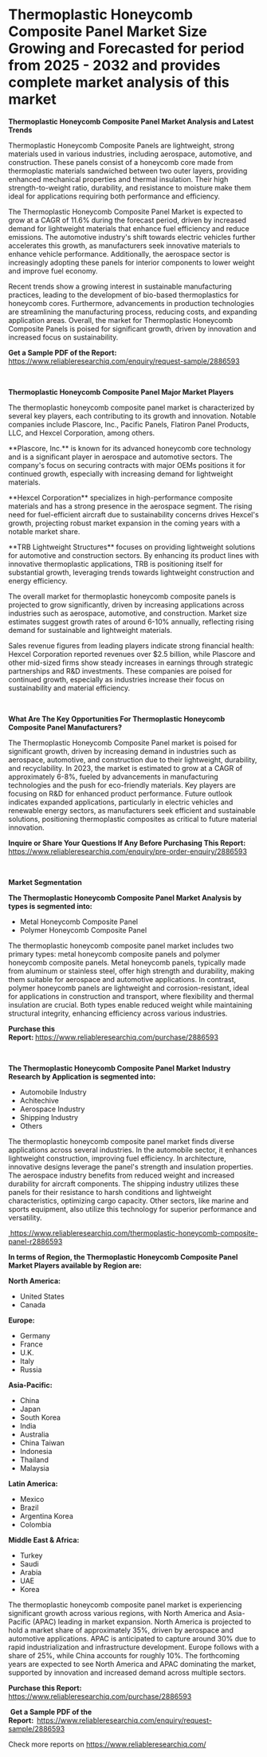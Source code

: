 <p><h1>Thermoplastic Honeycomb Composite Panel Market Size Growing and Forecasted for period from 2025 - 2032 and provides complete market analysis of this market</h1></p><p><strong>Thermoplastic Honeycomb Composite Panel Market Analysis and Latest Trends</strong></p>
<p><p>Thermoplastic Honeycomb Composite Panels are lightweight, strong materials used in various industries, including aerospace, automotive, and construction. These panels consist of a honeycomb core made from thermoplastic materials sandwiched between two outer layers, providing enhanced mechanical properties and thermal insulation. Their high strength-to-weight ratio, durability, and resistance to moisture make them ideal for applications requiring both performance and efficiency.</p><p>The Thermoplastic Honeycomb Composite Panel Market is expected to grow at a CAGR of 11.6% during the forecast period, driven by increased demand for lightweight materials that enhance fuel efficiency and reduce emissions. The automotive industry's shift towards electric vehicles further accelerates this growth, as manufacturers seek innovative materials to enhance vehicle performance. Additionally, the aerospace sector is increasingly adopting these panels for interior components to lower weight and improve fuel economy.</p><p>Recent trends show a growing interest in sustainable manufacturing practices, leading to the development of bio-based thermoplastics for honeycomb cores. Furthermore, advancements in production technologies are streamlining the manufacturing process, reducing costs, and expanding application areas. Overall, the market for Thermoplastic Honeycomb Composite Panels is poised for significant growth, driven by innovation and increased focus on sustainability.</p></p>
<p><strong>Get a Sample PDF of the Report:&nbsp;</strong> <a href="https://www.reliableresearchiq.com/enquiry/request-sample/2886593?utm_campaign=3381&utm_medium=2&utm_source=Github&utm_content=ia&utm_term=13032025&utm_id=thermoplastic-honeycomb-composite-panel">https://www.reliableresearchiq.com/enquiry/request-sample/2886593</a></p>
<p>&nbsp;</p>
<p><strong>Thermoplastic Honeycomb Composite Panel Major Market Players</strong></p>
<p><p>The thermoplastic honeycomb composite panel market is characterized by several key players, each contributing to its growth and innovation. Notable companies include Plascore, Inc., Pacific Panels, Flatiron Panel Products, LLC, and Hexcel Corporation, among others.</p><p>**Plascore, Inc.** is known for its advanced honeycomb core technology and is a significant player in aerospace and automotive sectors. The company's focus on securing contracts with major OEMs positions it for continued growth, especially with increasing demand for lightweight materials.</p><p>**Hexcel Corporation** specializes in high-performance composite materials and has a strong presence in the aerospace segment. The rising need for fuel-efficient aircraft due to sustainability concerns drives Hexcel's growth, projecting robust market expansion in the coming years with a notable market share.</p><p>**TRB Lightweight Structures** focuses on providing lightweight solutions for automotive and construction sectors. By enhancing its product lines with innovative thermoplastic applications, TRB is positioning itself for substantial growth, leveraging trends towards lightweight construction and energy efficiency.</p><p>The overall market for thermoplastic honeycomb composite panels is projected to grow significantly, driven by increasing applications across industries such as aerospace, automotive, and construction. Market size estimates suggest growth rates of around 6-10% annually, reflecting rising demand for sustainable and lightweight materials.</p><p>Sales revenue figures from leading players indicate strong financial health: Hexcel Corporation reported revenues over $2.5 billion, while Plascore and other mid-sized firms show steady increases in earnings through strategic partnerships and R&D investments. These companies are poised for continued growth, especially as industries increase their focus on sustainability and material efficiency.</p></p>
<p>&nbsp;</p>
<p><strong>What Are The Key Opportunities For Thermoplastic Honeycomb Composite Panel Manufacturers?</strong></p>
<p><p>The Thermoplastic Honeycomb Composite Panel market is poised for significant growth, driven by increasing demand in industries such as aerospace, automotive, and construction due to their lightweight, durability, and recyclability. In 2023, the market is estimated to grow at a CAGR of approximately 6-8%, fueled by advancements in manufacturing technologies and the push for eco-friendly materials. Key players are focusing on R&D for enhanced product performance. Future outlook indicates expanded applications, particularly in electric vehicles and renewable energy sectors, as manufacturers seek efficient and sustainable solutions, positioning thermoplastic composites as critical to future material innovation.</p></p>
<p><strong>Inquire or Share Your Questions If Any Before Purchasing This Report:</strong> <a href="https://www.reliableresearchiq.com/enquiry/pre-order-enquiry/2886593?utm_campaign=3381&utm_medium=2&utm_source=Github&utm_content=ia&utm_term=13032025&utm_id=thermoplastic-honeycomb-composite-panel">https://www.reliableresearchiq.com/enquiry/pre-order-enquiry/2886593</a></p>
<p>&nbsp;</p>
<p><strong>Market Segmentation</strong></p>
<p><strong>The Thermoplastic Honeycomb Composite Panel Market Analysis by types is segmented into:</strong></p>
<p><ul><li> Metal Honeycomb Composite Panel</li><li>Polymer Honeycomb Composite Panel </li></ul></p>
<p><p>The thermoplastic honeycomb composite panel market includes two primary types: metal honeycomb composite panels and polymer honeycomb composite panels. Metal honeycomb panels, typically made from aluminum or stainless steel, offer high strength and durability, making them suitable for aerospace and automotive applications. In contrast, polymer honeycomb panels are lightweight and corrosion-resistant, ideal for applications in construction and transport, where flexibility and thermal insulation are crucial. Both types enable reduced weight while maintaining structural integrity, enhancing efficiency across various industries.</p></p>
<p><strong>Purchase this Report:&nbsp;</strong><a href="https://www.reliableresearchiq.com/purchase/2886593?utm_campaign=3381&utm_medium=2&utm_source=Github&utm_content=ia&utm_term=13032025&utm_id=thermoplastic-honeycomb-composite-panel">https://www.reliableresearchiq.com/purchase/2886593</a></p>
<p>&nbsp;</p>
<p><strong>The Thermoplastic Honeycomb Composite Panel Market Industry Research by Application is segmented into:</strong></p>
<p><ul><li> Automobile Industry</li><li>Achitechive</li><li>Aerospace Industry</li><li>Shipping Industry</li><li>Others </li></ul></p>
<p><p>The thermoplastic honeycomb composite panel market finds diverse applications across several industries. In the automobile sector, it enhances lightweight construction, improving fuel efficiency. In architecture, innovative designs leverage the panel's strength and insulation properties. The aerospace industry benefits from reduced weight and increased durability for aircraft components. The shipping industry utilizes these panels for their resistance to harsh conditions and lightweight characteristics, optimizing cargo capacity. Other sectors, like marine and sports equipment, also utilize this technology for superior performance and versatility.</p></p>
<p><a href="https://www.reliableresearchiq.com/thermoplastic-honeycomb-composite-panel-r2886593?utm_campaign=3381&utm_medium=2&utm_source=Github&utm_content=ia&utm_term=13032025&utm_id=thermoplastic-honeycomb-composite-panel">&nbsp;https://www.reliableresearchiq.com/thermoplastic-honeycomb-composite-panel-r2886593</a></p>
<p><strong>In terms of Region, the Thermoplastic Honeycomb Composite Panel Market Players available by Region are:</strong></p>
<p>
    <p> <strong> North America: </strong>
        <ul>
            <li>United States</li>
            <li>Canada</li>
        </ul>
        </p> 
    <p> <strong> Europe: </strong>
        <ul>
            <li>Germany</li>
            <li>France</li>
            <li>U.K.</li>
            <li>Italy</li>
            <li>Russia</li>
        </ul>
        </p> 
    <p> <strong> Asia-Pacific: </strong>
        <ul>
            <li>China</li>
            <li>Japan</li>
            <li>South Korea</li>
            <li>India</li>
            <li>Australia</li>
            <li>China Taiwan</li>
            <li>Indonesia</li>
            <li>Thailand</li>
            <li>Malaysia</li>
        </ul>
        </p> 
    <p> <strong> Latin America: </strong>
        <ul>
            <li>Mexico</li>
            <li>Brazil</li>
            <li>Argentina Korea</li>
            <li>Colombia</li>
        </ul>
        </p> 
    <p> <strong> Middle East & Africa: </strong>
        <ul>
            <li>Turkey</li>
            <li>Saudi</li>
            <li>Arabia</li>
            <li>UAE</li>
            <li>Korea</li>
        </ul>
    </p>
    </p>
<p><p>The thermoplastic honeycomb composite panel market is experiencing significant growth across various regions, with North America and Asia-Pacific (APAC) leading in market expansion. North America is projected to hold a market share of approximately 35%, driven by aerospace and automotive applications. APAC is anticipated to capture around 30% due to rapid industrialization and infrastructure development. Europe follows with a share of 25%, while China accounts for roughly 10%. The forthcoming years are expected to see North America and APAC dominating the market, supported by innovation and increased demand across multiple sectors.</p></p>
<p><strong>Purchase this Report: </strong><a href="https://www.reliableresearchiq.com/purchase/2886593?utm_campaign=3381&utm_medium=2&utm_source=Github&utm_content=ia&utm_term=13032025&utm_id=thermoplastic-honeycomb-composite-panel">https://www.reliableresearchiq.com/purchase/2886593</a></p>
<p>&nbsp;<strong>Get a Sample PDF of the Report:&nbsp;&nbsp;</strong><a href="https://www.reliableresearchiq.com/enquiry/request-sample/2886593?utm_campaign=3381&utm_medium=2&utm_source=Github&utm_content=ia&utm_term=13032025&utm_id=thermoplastic-honeycomb-composite-panel">https://www.reliableresearchiq.com/enquiry/request-sample/2886593</a></p>
<p><strong></strong></p>
<p>Check more reports on <a href="https://www.reliableresearchiq.com/?utm_campaign=3381&utm_medium=2&utm_source=Github&utm_content=ia&utm_term=13032025&utm_id=thermoplastic-honeycomb-composite-panel">https://www.reliableresearchiq.com/</a></p>